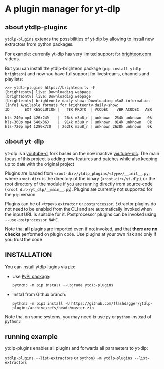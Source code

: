 # A plugin manager for yt-dlp

## about ytdlp-plugins
`ytdlp-plugins` extends the possibilities of yt-dlp by allowing to install new extractors from python packages.

For example: currently yt-dlp has very limited support for [brighteon.com](https://www.brighteon.com) videos.

But you can install the ytdlp-brighteon package (`pip install ytdlp-brighteon`) and now you have full support for livestreams, channels and playlists:

```
>>> ytdlp-plugins https://brighteon.tv -F
[brighteontv] live: Downloading webpage
[brighteontv] live: Downloading webpage
[brighteontv] brighteontv-daily-show: Downloading m3u8 information
[info] Available formats for brighteontv-daily-show:
ID       EXT RESOLUTION |   TBR PROTO  | VCODEC    VBR ACODEC   ABR
-------- --- ---------- - ----- ------ - ------- ----- ------- ----
hls-240p mp4 426x240    |  264k m3u8_n | unknown  264k unknown   0k
hls-360p mp4 640x360    |  914k m3u8_n | unknown  914k unknown   0k
hls-720p mp4 1280x720   | 2628k m3u8_n | unknown 2628k unknown   0k
```


## about yt-dlp
yt-dlp is a [youtube-dl](https://github.com/ytdl-org/youtube-dl) fork based on the now inactive [youtube-dlc](https://github.com/blackjack4494/yt-dlc). The main focus of this project is adding new features and patches while also keeping up to date with the original project

Plugins are loaded from `<root-dir>/ytdlp_plugins/<type>/__init__.py`; where `<root-dir>` is the directory of the binary (`<root-dir>/yt-dlp`), or the root directory of the module if you are running directly from source-code (`<root dir>/yt_dlp/__main__.py`). Plugins are currently not supported for the `pip` version

Plugins can be of `<type>`s `extractor` or `postprocessor`. Extractor plugins do not need to be enabled from the CLI and are automatically invoked when the input URL is suitable for it. Postprocessor plugins can be invoked using `--use-postprocessor NAME`.

Note that **all** plugins are imported even if not invoked, and that **there are no checks** performed on plugin code. Use plugins at your own risk and only if you trust the code

## INSTALLATION
You can install ytdlp-lugins via pip:
* Use [PyPI package](https://pypi.org/project/yt-dlp): 

  `python3 -m pip install --upgrade ytdlp-plugins`
* Install from Github branch: 

  `python3 -m pip3 install -U https://github.com/flashdagger/ytdlp-plugins/archive/refs/heads/master.zip`

Note that on some systems, you may need to use `py` or `python` instead of `python3`

## running example
ytdlp-plugins enables all plugins and forwards all parameters to yt-dlp:

`ytdlp-plugins --list-extractors`
or
`python3 -m ytdlp-plugins --list-extractors`


